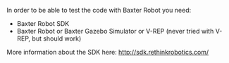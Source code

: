 In order to be able to test the code with Baxter Robot you need:
- Baxter Robot SDK
- Baxter Robot or Baxter Gazebo Simulator or V-REP (never tried with V-REP, but should work)

More information about the SDK here:
http://sdk.rethinkrobotics.com/
